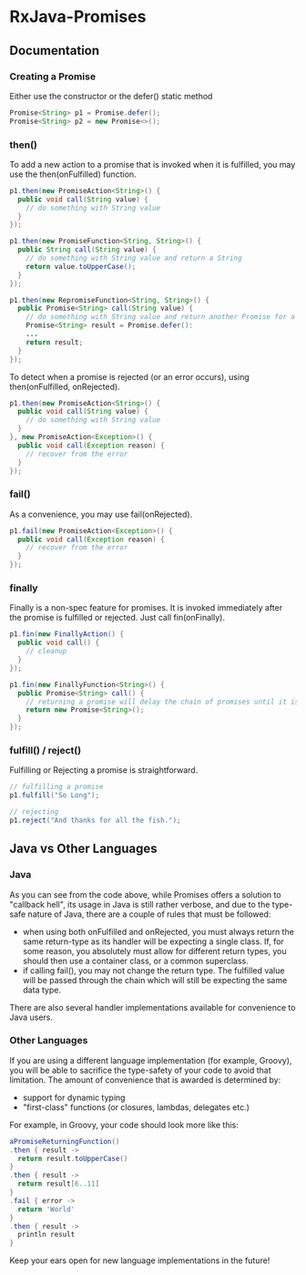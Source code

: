 # RxJava-Promises #

## Documentation

### Creating a Promise

Either use the constructor or the defer() static method

```java
Promise<String> p1 = Promise.defer();
Promise<String> p2 = new Promise<>();
````

### then()

To add a new action to a promise that is invoked when it is fulfilled, you may use the then(onFulfilled) function.

```java
p1.then(new PromiseAction<String>() {
  public void call(String value) {
    // do something with String value
  }
});

p1.then(new PromiseFunction<String, String>() {
  public String call(String value) {
    // do something with String value and return a String
    return value.toUpperCase();
  }
});

p1.then(new RepromiseFunction<String, String>() {
  public Promise<String> call(String value) {
    // do something with String value and return another Promise for a String
    Promise<String> result = Promise.defer():
    ...
    return result;
  }
});
````

To detect when a promise is rejected (or an error occurs), using then(onFulfilled, onRejected).

```java
p1.then(new PromiseAction<String>() {
  public void call(String value) {
    // do something with String value
  }
}, new PromiseAction<Exception>() {
  public void call(Exception reason) {
    // recover from the error
  }
});
````

### fail()

As a convenience, you may use fail(onRejected).

```java
p1.fail(new PromiseAction<Exception>() {
  public void call(Exception reason) {
    // recover from the error
  }
});
````

### finally

Finally is a non-spec feature for promises. It is invoked immediately after the promise is fulfilled
or rejected. Just call fin(onFinally).

```java
p1.fin(new FinallyAction() {
  public void call() {
    // cleanup 
  }
});

p1.fin(new FinallyFunction<String>() {
  public Promise<String> call() {
    // returning a promise will delay the chain of promises until it is fulfilled
    return new Promise<String>();
  }
});
````

### fulfill() / reject()

Fulfilling or Rejecting a promise is straightforward.

```java
// fulfilling a promise
p1.fulfill("So Long");

// rejecting
p1.reject("And thanks for all the fish.");
````

## Java vs Other Languages

### Java 
As you can see from the code above, while Promises offers a solution to "callback hell", its usage in Java
is still rather verbose, and due to the type-safe nature of Java, there are a couple of rules that must be followed:

 - when using both onFulfilled and onRejected, you must always return the same return-type as its handler will 
 be expecting a single class. If, for some reason, you absolutely must allow for different return types, you 
 should then use a container class, or a common superclass.
 - if calling fail(), you may not change the return type. The fulfilled value will be passed through the chain
 which will still be expecting the same data type.

There are also several handler implementations available for convenience to Java users.

### Other Languages

If you are using a different language implementation (for example, Groovy), you will be able to sacrifice 
the type-safety of your code to avoid that limitation. The amount of convenience that is awarded is determined by:

 - support for dynamic typing
 - "first-class" functions (or closures, lambdas, delegates etc.)

For example, in Groovy, your code should look more like this:

```groovy
aPromiseReturningFunction()
.then { result ->
  return result.toUpperCase()
}
.then { result ->
  return result[6..11]
}
.fail { error ->
  return 'World'
}
.then { result ->
  println result
}
````

Keep your ears open for new language implementations in the future!
